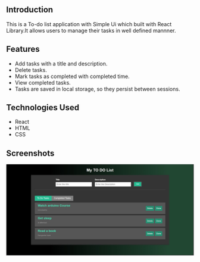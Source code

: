 ## Introduction

This is a To-do list application with Simple Ui which built with React Library.It allows users to manage their tasks in well defined mannner.

## Features

- Add tasks with a title and description.
- Delete tasks.
- Mark tasks as completed with completed time.
- View completed tasks.
- Tasks are saved in local storage, so they persist between sessions.

## Technologies Used

- React
- HTML
- CSS

## Screenshots

![Screenshot](https://github.com/Chanidu26/To-Do-List-Manager/blob/main/Todo%20list%20Screenshot.jpeg)
